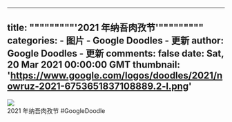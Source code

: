 
---
title: """""""""'2021 年纳吾肉孜节'"""""""""
categories: 
    - 图片
    - Google Doodles - 更新
author: Google Doodles - 更新
comments: false
date: Sat, 20 Mar 2021 00:00:00 GMT
thumbnail: 'https://www.google.com/logos/doodles/2021/nowruz-2021-6753651837108889.2-l.png'
---

<div>   
<img src="https://www.google.com/logos/doodles/2021/nowruz-2021-6753651837108889.2-l.png" referrerpolicy="no-referrer"><br>2021 年纳吾肉孜节 #GoogleDoodle  
</div>
            